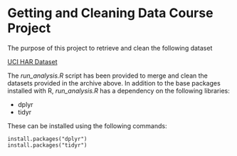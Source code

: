 # Getting and Cleaning Data Course Project

The purpose of this project to retrieve and clean the following dataset

[UCI HAR Dataset](https://d396qusza40orc.cloudfront.net/getdata%2Fprojectfiles%2FUCI%20HAR%20Dataset.zip) 

The *run_analysis.R* script has been provided to merge and clean the datasets provided in the archive above.  In addition to the base packages installed with R, *run_analysis.R* has a dependency on the following libraries:

* dplyr
* tidyr

These can be installed using the following commands:

```
install.packages("dplyr")
install.packages("tidyr")
```